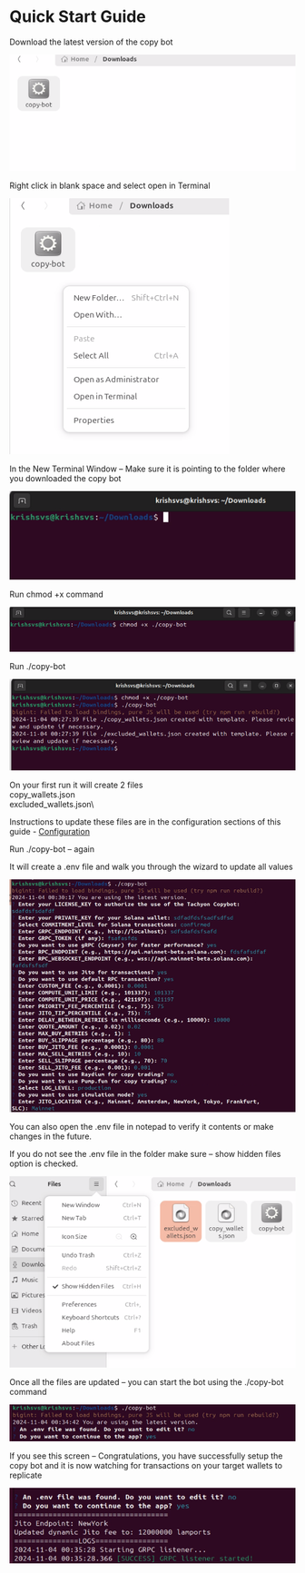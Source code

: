# Quick Start Guide

Download the latest version of the copy bot

![](../.gitbook/assets/0.png)

Right click in blank space and select open in Terminal

![](../.gitbook/assets/1.png)

In the New Terminal Window – Make sure it is pointing to the folder where you downloaded the copy bot

![](../.gitbook/assets/2.png)

Run chmod +x command

![](../.gitbook/assets/3.png)

Run ./copy-bot

![](../.gitbook/assets/4.png)

On your first run it will create 2 files\
copy\_wallets.json\
excluded\_wallets.json\


Instructions to update these files are in the configuration sections of this guide - [Configuration](configuration.md)

Run ./copy-bot – again

It will create a .env file and walk you through the wizard to update all values

![](../.gitbook/assets/5.png)

You can also open the .env file in notepad to verify it contents or make changes in the future.

If you do not see the .env file in the folder make sure – show hidden files option is checked.

![](../.gitbook/assets/6.png)

Once all the files are updated – you can start the bot using the ./copy-bot command

![](../.gitbook/assets/7.png)

If you see this screen – Congratulations, you have successfully setup the copy bot and it is now watching for transactions on your target wallets to replicate

![](../.gitbook/assets/8.png)
